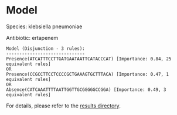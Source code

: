
# Model

Species: klebsiella pneumoniae

Antibiotic: ertapenem

```
Model (Disjunction - 3 rules):
------------------------------
Presence(ATCATTTCCTTGATGAATAATTCATACCCAT) [Importance: 0.84, 25 equivalent rules]
OR
Presence(CCGCCTTCCTCCCCGCTGAAAGTGCTTTACA) [Importance: 0.47, 1 equivalent rules]
OR
Absence(CATCAAATTTTAATTGGTTGCGGGGGCCGGA) [Importance: 0.49, 3 equivalent rules]

```

For details, please refer to the [results directory](../../../../../results/scm_b/klebsiella%20pneumoniae/ertapenem/repeat_2/).

